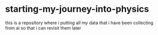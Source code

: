 # starting-my-journey-into-physics
this is a repository where i putting all my data that i have been collecting from ai so that i can revisit them later
